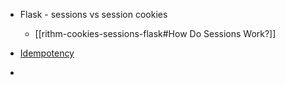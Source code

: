 - Flask - sessions vs session cookies 
	- [[rithm-cookies-sessions-flask#How Do Sessions Work?]] 

- [Idempotency](rest-json-apis#Safety-&-idempotence)
- 